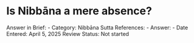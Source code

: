 # Is Nibbāna a mere absence?

Answer in Brief: -
 Category: Nibbāna
Sutta References: -
Answer: -
Date Entered: April 5, 2025
Review Status: Not started
